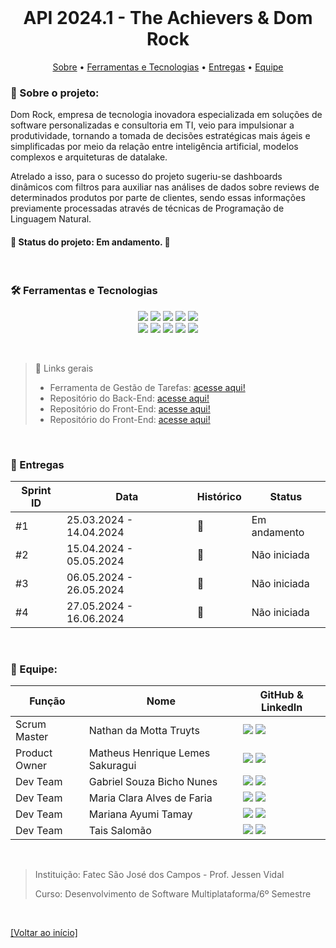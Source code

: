 <br id="inicio">

<h1 align="center">API 2024.1 - The Achievers & Dom Rock</h1>
 <p align="center">
     <a href="#sobre">Sobre</a> • 
     <a href="#techtools">Ferramentas e Tecnologias</a> •
     <a href="#entregas">Entregas</a> • 
     <a href="#equipe">Equipe</a> 
</p>

<span id="sobre">

### :bookmark_tabs: Sobre o projeto:
<p>Dom Rock, empresa de tecnologia inovadora especializada em soluções de software personalizadas e consultoria em TI, veio para impulsionar a produtividade, tornando a tomada de decisões estratégicas mais ágeis e simplificadas por meio da relação entre inteligência artificial, modelos complexos e arquiteturas de datalake.</p>
<p>Atrelado a isso, para o sucesso do projeto sugeriu-se dashboards dinâmicos com filtros para auxiliar nas análises de dados sobre reviews de determinados produtos por parte de clientes, sendo essas informações previamente processadas através de técnicas de Programação de Linguagem Natural.</p>

 #### 📌 Status do projeto: Em andamento. 🚧
  
 <br>
 
 <span id="techtools">
 
 ### :hammer_and_wrench: Ferramentas e Tecnologias
 
<p align="center">
  <img src="https://img.shields.io/badge/Discord-23121011?style=for-the-badge&logo=discord&logoColor=000000&color=CED4DA"/> 
  <img src="https://img.shields.io/badge/WhatsApp-23121011?style=for-the-badge&logo=whatsapp&logoColor=000000&color=CED4DA"/> 
  <img src="https://img.shields.io/badge/Figma-23121011?style=for-the-badge&logo=figma&logoColor=000000&color=CED4DA"/>
  <img src="https://img.shields.io/badge/React-23121011?style=for-the-badge&logo=react&logoColor=000000&color=CED4DA"/>
  <img src="https://img.shields.io/badge/Bootstrap-23121011?style=for-the-badge&logo=bootstrap&logoColor=000000&color=CED4DA"/>
  <br> 
  <img src="https://img.shields.io/badge/CSS3-23121011?style=for-the-badge&logo=css3&logoColor=000000&color=CED4DA"/>
  <img src="https://img.shields.io/badge/Python-23121011?style=for-the-badge&logo=python&logoColor=000000&color=CED4DA"/>
  <img src="https://img.shields.io/badge/JavaScript-23121011?style=for-the-badge&logo=javascript&logoColor=000000&color=CED4DA"/>
  <img src="https://img.shields.io/badge/Node.js-23121011?style=for-the-badge&logo=nodedotjs&logoColor=000000&color=CED4DA"/>
  <img src="https://img.shields.io/badge/TypeScript-23121011?style=for-the-badge&logo=typescript&logoColor=000000&color=CED4DA"/> 
</p>

<br>

> 🔗 Links gerais
> <ul>
> <li>Ferramenta de Gestão de Tarefas: <a href="https://theachievers.atlassian.net/jira/software/projects/API/boards/5">acesse aqui!</a></li>
> <li>Repositório do Back-End: <a href="https://github.com/TheAchieversDSM/API-2024.1-Back-End">acesse aqui!</a></li>
> <li>Repositório do Front-End: <a href="https://github.com/TheAchieversDSM/API-2024.1-Web">acesse aqui!</a></li>
> <li>Repositório do Front-End: <a href="https://github.com/TheAchieversDSM/API-2024.1-PLN">acesse aqui!</a></li>
> </ul>

<br>

<span id="entregas">

### :dart: Entregas

Sprint ID | Data | Histórico | Status |
----------|------|-----------|--------|
#1 | 25.03.2024 - 14.04.2024 | 🚧 | Em andamento
#2 | 15.04.2024 - 05.05.2024 | 🚧 | Não iniciada
#3 | 06.05.2024 - 26.05.2024 | 🚧 | Não iniciada
#4 | 27.05.2024 - 16.06.2024 | 🚧 | Não iniciada

<br>

<span id="equipe">

### :busts_in_silhouette: Equipe:
Função | Nome | GitHub & LinkedIn
-------|------|-------------------
Scrum Master | Nathan da Motta Truyts | [<img src="https://img.shields.io/badge/github%20-%23121011.svg?&style=for-the-badge&logo=github&logoColor=000000&color=CED4DA"/>](https://github.com/Nathtruyts) [<img src="https://img.shields.io/badge/linkedin-%230077B5.svg?&style=for-the-badge&logo=linkedin&logoColor=0077B5&color=CED4DA" />](https://www.linkedin.com/in/nathan-truyts-43737020a/)
Product Owner | Matheus Henrique Lemes Sakuragui | [<img src="https://img.shields.io/badge/github%20-%23121011.svg?&style=for-the-badge&logo=github&logoColor=000000&color=CED4DA"/>](https://github.com/MatheusSakuragui) [<img src="https://img.shields.io/badge/linkedin-%230077B5.svg?&style=for-the-badge&logo=linkedin&logoColor=0077B5&color=CED4DA" />](https://www.linkedin.com/in/matheus-henrique-lemes-sakuragui/)
Dev Team | Gabriel Souza Bicho Nunes | [<img src="https://img.shields.io/badge/github%20-%23121011.svg?&style=for-the-badge&logo=github&logoColor=000000&color=CED4DA"/>](https://github.com/ZeroPirata) [<img src="https://img.shields.io/badge/linkedin-%230077B5.svg?&style=for-the-badge&logo=linkedin&logoColor=0077B5&color=CED4DA" />](https://www.linkedin.com/in/gabriel-souza-bicho-nunes-429191185/)
Dev Team | Maria Clara Alves de Faria | [<img src="https://img.shields.io/badge/github%20-%23121011.svg?&style=for-the-badge&logo=github&logoColor=000000&color=CED4DA"/>](https://github.com/mclaralvs) [<img src="https://img.shields.io/badge/linkedin-%230077B5.svg?&style=for-the-badge&logo=linkedin&logoColor=0077B5&color=CED4DA" />](https://www.linkedin.com/in/mclaralvs/)
Dev Team | Mariana Ayumi Tamay | [<img src="https://img.shields.io/badge/github%20-%23121011.svg?&style=for-the-badge&logo=github&logoColor=000000&color=CED4DA"/>](https://github.com/Mariayumi) [<img src="https://img.shields.io/badge/linkedin-%230077B5.svg?&style=for-the-badge&logo=linkedin&logoColor=0077B5&color=CED4DA" />](https://www.linkedin.com/in/mariana-tamay-159582222/)
Dev Team | Tais Salomão | [<img src="https://img.shields.io/badge/github%20-%23121011.svg?&style=for-the-badge&logo=github&logoColor=000000&color=CED4DA"/>](https://github.com/taissalomao) [<img src="https://img.shields.io/badge/linkedin-%230077B5.svg?&style=for-the-badge&logo=linkedin&logoColor=0077B5&color=CED4DA" />](https://www.linkedin.com/in/tais-salomao/) 

<br>

> Instituição: Fatec São José dos Campos - Prof. Jessen Vidal
> 
> Curso: Desenvolvimento de Software Multiplataforma/6º Semestre
 
<br>
 
<a href="#inicio">[Voltar ao início]</a>
